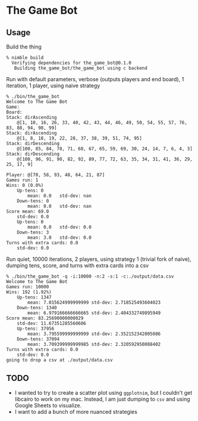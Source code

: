# The Game Bot

## Usage
Build the thing
```
% nimble build
  Verifying dependencies for the_game_bot@0.1.0
   Building the_game_bot/the_game_bot using c backend
```

Run with default parameters, verbose (outputs players and end board), 1 iteration, 1 player, using naive strategy
```
% ./bin/the_game_bot
Welcome to The Game Bot
Game:
Board:
Stack: dirAscending
	@[1, 10, 16, 26, 33, 40, 42, 43, 44, 46, 49, 50, 54, 55, 57, 76, 83, 88, 94, 98, 99]
Stack: dirAscending
	@[1, 8, 18, 19, 22, 28, 37, 38, 39, 51, 74, 95]
Stack: dirDescending
	@[100, 85, 84, 78, 71, 68, 67, 65, 59, 69, 30, 24, 14, 7, 6, 4, 3]
Stack: dirDescending
	@[100, 96, 91, 90, 82, 92, 89, 77, 72, 63, 35, 34, 31, 41, 36, 29, 25, 17, 9]

Player: @[70, 58, 93, 48, 64, 21, 87]
Games run: 1
Wins: 0 (0.0%)
	Up-tens: 0
		mean: 0.0	std-dev: nan
	Down-tens: 0
		mean: 0.0	std-dev: nan
Score mean: 69.0
	std-dev: 0.0
	Up-tens: 0
		mean: 0.0	std-dev: 0.0
	Down-tens: 3
		mean: 3.0	std-dev: 0.0
Turns with extra cards: 0.0
	std-dev: 0.0
```

Run quiet, 10000 iterations, 2 players, using strategy 1 (trivial fork of naive), dumping tens, score, and turns with extra cards into a csv
```
% ./bin/the_game_bot -q -i:10000 -n:2 -s:1 -c:./output/data.csv
Welcome to The Game Bot
Games run: 10000
Wins: 192 (1.92%)
	Up-tens: 1347
		mean: 7.015624999999999	std-dev: 2.718525493604023
	Down-tens: 1340
		mean: 6.979166666666665	std-dev: 2.404332749895949
Score mean: 83.25690000000029
	std-dev: 11.67351285560606
	Up-tens: 37956
		mean: 3.795599999999999	std-dev: 2.352152342005086
	Down-tens: 37094
		mean: 3.709399999999985	std-dev: 2.320592950088402
Turns with extra cards: 0.0
	std-dev: 0.0
going to drop a csv at ./output/data.csv
```

## TODO

* I wanted to try to create a scatter plot using `ggplotnim`, but I couldn't get libcairo to work on my mac. Instead, I am just dumping to `csv` and using Google Sheets to visualize.
* I want to add a bunch of more nuanced strategies

